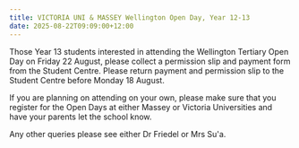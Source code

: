 ```yaml
---
title: VICTORIA UNI & MASSEY Wellington Open Day, Year 12-13
date: 2025-08-22T09:09:00+12:00
---
```

Those Year 13 students interested in attending the Wellington Tertiary Open Day on Friday 22 August, please collect a permission slip and payment form from the Student Centre. Please return payment and permission slip to the Student Centre before Monday 18 August. 

If you are planning on attending on your own, please make sure that you register for the Open Days at either Massey or Victoria Universities and have your parents let the school know. 

Any other queries please see either Dr Friedel or Mrs Su'a.

